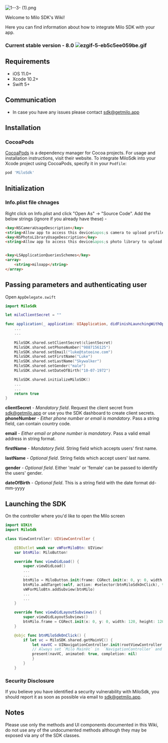 ![1--3- (1).png](https://bitbucket.org/repo/EgxAzaa/images/163077752-1--3-%20%281%29.png)

Welcome to Milo SDK's Wiki!

Here you can find information about how to integrate Milo SDK with your app.

### Current stable version - **8.0** ![ezgif-5-eb5c5ee059be.gif](https://bitbucket.org/repo/EgxAzaa/images/2979352723-ezgif-5-eb5c5ee059be.gif)

## Requirements

- iOS 11.0+
- Xcode 10.2+
- Swift 5+

## Communication

- In case you have any issues please contact [sdk@getmilo.app](sdk@getmilo.app)

## Installation

### CocoaPods

[CocoaPods](https://cocoapods.org) is a dependency manager for Cocoa projects. For usage and installation instructions, visit their website. To integrate MiloSdk into your Xcode project using CocoaPods, specify it in your `Podfile`:

```ruby
pod 'MiloSdk'
```

## Initialization 


### Info.plist file chnages

Right click on Info.plist and click "Open As" -> "Source Code". Add the below strings (ignore if you already have these) - 

```html
<key>NSCameraUsageDescription</key>
<string>Allow app to access this device&apos;s camera to upload profile picture &amp; create posts.</string>
<key>NSPhotoLibraryUsageDescription</key>
<string>Allow app to access this device&apos;s photo library to upload profile picture &amp; create posts.</string>


<key>LSApplicationQueriesSchemes</key>
<array>
    <string>miloapp</string>
</array>

```

## Passing parameters and authenticating user


Open `AppDelegate.swift`

```swift
import MiloSdk
```

```swift
let miloClientSecret = ""

func application(_ application: UIApplication, didFinishLaunchingWithOptions launchOptions: [UIApplication.LaunchOptionsKey: Any]?) -> Bool {
    ...
    ...
    
    MiloSDK.shared.setClientSecret(clientSecret)
    MiloSDK.shared.setPhoneNumber("9887156125")
    MiloSDK.shared.setEmail("luke@tatooine.com")
    MiloSDK.shared.setFirstName("Luke")
    MiloSDK.shared.setLastName("Skywalker")
    MiloSDK.shared.setGender("male")
    MiloSDK.shared.setDateOfBirth("10-07-1972")

    MiloSDK.shared.initializeMiloSDK()
    ...
    ...
    return true
}
```

**clientSecret** - _Mandatory field_. Request the client secret from sdk@getmilo.app or use you the SDK dashboard to create client secrets.
**phoneNumber** - _Either phone number or email is mandatory_. Pass a string field, can contain country code.

**email** - _Either email or phone number is mandatory_. Pass a valid email address in string format.

**firstName** - _Mandatory field_. String field which accepts users' first name.

**lastName** - _Optional field_. String fields which accept users' last name.

**gender** - _Optional field_. Either 'male' or 'female' can be passed to identify the users' gender.

**dateOfBirth** - _Optional field_. This is a string field with the date format dd-mm-yyyy

## Launching the SDK

On the controller where you'd like to open the Milo screen

```swift
import UIKit
import MiloSdk

class ViewController: UIViewController {

	@IBOutlet weak var vWForMiloBtn: UIView!
	var btnMilo: MiloButton!

	override func viewDidLoad() {
		super.viewDidLoad()
		...
		...
		btnMilo = MiloButton.init(frame: CGRect.init(x: 0, y: 0, width: 120, height: 120))
		btnMilo.addTarget(self, action: #selector(btnMiloSdkOnClick), for: UIControl.Event.touchUpInside)
		vWForMiloBtn.addSubview(btnMilo)
		...
		...
	}

	override func viewDidLayoutSubviews() {
		super.viewDidLayoutSubviews()
		btnMilo.frame = CGRect.init(x: 0, y: 0, width: 120, height: 120)
	}

	@objc func btnMiloSdkOnClick() {
		if let vc = MiloSDK.shared.getMainVC() {
			let navVC = UINavigationController.init(rootViewController: vc)
			// Always set `Milo MainVc` in  `NavigationController` and use 'present' method, do not use 'push' method, because 'back' action is handled only for 'present'.
			present(navVC, animated: true, completion: nil)
			}
		}
	}
```

### Security Disclosure

If you believe you have identified a security vulnerability with MiloSdk, you should report it as soon as possible via email to sdk@getmilo.app.

## Notes
Please use only the methods and UI components documented in this Wiki, do not use any of the undocumented methods although they may be exposed via any of the SDK classes.
